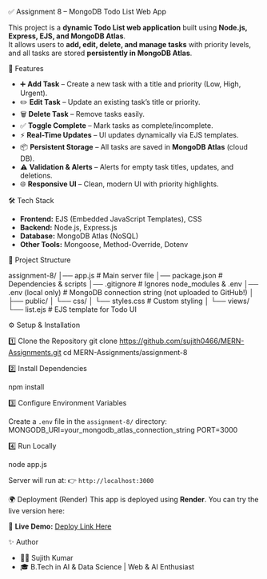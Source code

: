 ✅ Assignment 8 – MongoDB Todo List Web App

This project is a **dynamic Todo List web application** built using **Node.js, Express, EJS, and MongoDB Atlas**.  
It allows users to **add, edit, delete, and manage tasks** with priority levels, and all tasks are stored **persistently in MongoDB Atlas**.



🚀 Features

- ➕ **Add Task** – Create a new task with a title and priority (Low, High, Urgent).  
- ✏️ **Edit Task** – Update an existing task’s title or priority.  
- 🗑️ **Delete Task** – Remove tasks easily.  
- ✅ **Toggle Complete** – Mark tasks as complete/incomplete.  
- ⚡ **Real-Time Updates** – UI updates dynamically via EJS templates.  
- 📦 **Persistent Storage** – All tasks are saved in **MongoDB Atlas** (cloud DB).  
- ⚠️ **Validation & Alerts** – Alerts for empty task titles, updates, and deletions.  
- 🌐 **Responsive UI** – Clean, modern UI with priority highlights.

 🛠️ Tech Stack

- **Frontend:** EJS (Embedded JavaScript Templates), CSS  
- **Backend:** Node.js, Express.js  
- **Database:** MongoDB Atlas (NoSQL)  
- **Other Tools:** Mongoose, Method-Override, Dotenv  


 📂 Project Structure

assignment-8/
│── app.js              # Main server file
│── package.json        # Dependencies & scripts
│── .gitignore          # Ignores node\_modules & .env
│── .env (local only)   # MongoDB connection string (not uploaded to GitHub!)
│
├── public/
│   └── css/
│       └── styles.css  # Custom styling
│
└── views/
    └── list.ejs        # EJS template for Todo UI


 ⚙️ Setup & Installation

1️⃣ Clone the Repository
git clone https://github.com/sujith0466/MERN-Assignments.git
cd MERN-Assignments/assignment-8

 2️⃣ Install Dependencies

  npm install

 3️⃣ Configure Environment Variables

Create a `.env` file in the `assignment-8/` directory:
MONGODB_URI=your_mongodb_atlas_connection_string
PORT=3000

 4️⃣ Run Locally

node app.js

Server will run at:
👉 `http://localhost:3000`

🌍 Deployment (Render)
This app is deployed using **Render**.
You can try the live version here:

🔗 **Live Demo:** [Deploy Link Here](https://sk-mern-assignment8.onrender.com/)

✨ Author

* 👨‍💻 Sujith Kumar
* 🎓 B.Tech in AI & Data Science | Web & AI Enthusiast
